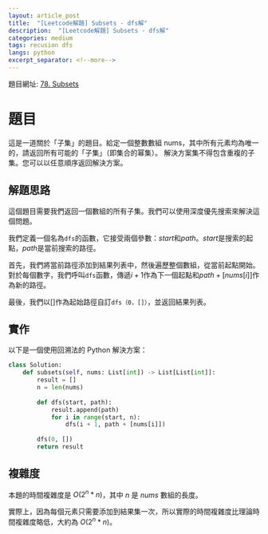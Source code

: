 ```yaml
---
layout: article_post
title:  "[Leetcode解題] Subsets - dfs解"
description:  "[Leetcode解題] Subsets - dfs解"
categories: medium
tags: recusion dfs
langs: python
excerpt_separator: <!--more-->
---
```


<!--more-->

題目網址: [78. Subsets](https://leetcode.com/problems/subsets/)

# 題目
這是一道關於「子集」的題目。給定一個整數數組 nums，其中所有元素均為唯一的，請返回所有可能的「子集」（即集合的幂集）。
解決方案集不得包含重複的子集。您可以以任意順序返回解決方案。

## 解題思路
這個題目需要我們返回一個數組的所有子集。我們可以使用深度優先搜索來解決這個問題。

我們定義一個名為`dfs`的函數，它接受兩個參數：$start$和$path$。$start$是搜索的起點，$path$是當前搜索的路徑。

首先，我們將當前路徑添加到結果列表中，然後遍歷整個數組，從當前起點開始。對於每個數字，我們呼叫`dfs`函數，傳遞$i + 1$作為下一個起點和$path + [nums [i]]$作為新的路徑。

最後，我們以[]作為起始路徑自訂`dfs（0，[]）`，並返回結果列表。


## 實作
以下是一個使用回溯法的 Python 解決方案：

```python
class Solution:
    def subsets(self, nums: List[int]) -> List[List[int]]:
        result = []
        n = len(nums)
        
        def dfs(start, path):
            result.append(path)
            for i in range(start, n):
                dfs(i + 1, path + [nums[i]])
        
        dfs(0, [])
        return result
```


## 複雜度
本題的時間複雜度是 $O(2^n * n)$，其中 $n$ 是 $nums$ 數組的長度。

實際上，因為每個元素只需要添加到結果集一次，所以實際的時間複雜度比理論時間複雜度略低，大約為 $O(2^n * n)$。
